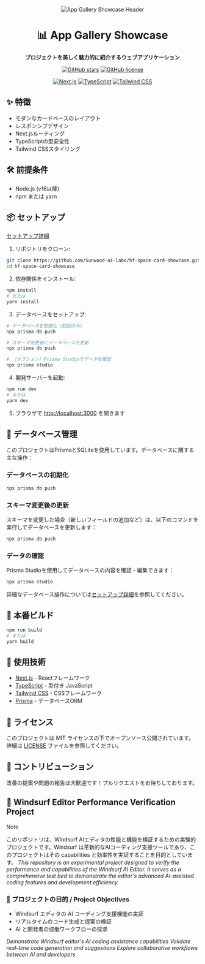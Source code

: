 <div align="center">

![App Gallery Showcase Header](https://github.com/user-attachments/assets/24a2edc1-dc5e-4dda-8d1a-638ab29aede7)

# 📊 App Gallery Showcase

**プロジェクトを美しく魅力的に紹介するウェブアプリケーション**

[![GitHub stars](https://img.shields.io/github/stars/Sunwood-ai-labs/hf-space-card-showcase?style=social)](https://github.com/Sunwood-ai-labs/hf-space-card-showcase)
[![GitHub license](https://img.shields.io/github/license/Sunwood-ai-labs/hf-space-card-showcase)](https://github.com/Sunwood-ai-labs/hf-space-card-showcase/blob/main/LICENSE)


[![Next.js](https://img.shields.io/badge/Next.js-000000?style=for-the-badge&logo=nextdotjs&logoColor=white)](https://nextjs.org/)
[![TypeScript](https://img.shields.io/badge/TypeScript-3178C6?style=for-the-badge&logo=typescript&logoColor=white)](https://www.typescriptlang.org/)
[![Tailwind CSS](https://img.shields.io/badge/Tailwind_CSS-38B2AC?style=for-the-badge&logo=tailwind-css&logoColor=white)](https://tailwindcss.com/)

</div>

## ✨ 特徴

- モダンなカードベースのレイアウト
- レスポンシブデザイン
- Next.jsルーティング
- TypeScriptの型安全性
- Tailwind CSSスタイリング

## 🛠️ 前提条件

- Node.js (v16以降)
- npm または yarn

## 📦 セットアップ

[セットアップ詳細](docs/SETUP.md)

1. リポジトリをクローン:
```bash
git clone https://github.com/Sunwood-ai-labs/hf-space-card-showcase.git
cd hf-space-card-showcase
```

2. 依存関係をインストール:
```bash
npm install
# または
yarn install
```

3. データベースをセットアップ:
```bash
# データベースを初期化（初回のみ）
npx prisma db push

# スキーマ変更後にデータベースを更新
npx prisma db push

# （オプション）Prisma Studioでデータを確認
npx prisma studio
```

4. 開発サーバーを起動:
```bash
npm run dev
# または
yarn dev
```

5. ブラウザで [http://localhost:3000](http://localhost:3000) を開きます

## 💾 データベース管理

このプロジェクトはPrismaとSQLiteを使用しています。データベースに関する主な操作：

### データベースの初期化
```bash
npx prisma db push
```

### スキーマ変更後の更新
スキーマを変更した場合（新しいフィールドの追加など）は、以下のコマンドを実行してデータベースを更新します：
```bash
npx prisma db push
```

### データの確認
Prisma Studioを使用してデータベースの内容を確認・編集できます：
```bash
npx prisma studio
```

詳細なデータベース操作については[セットアップ詳細](docs/SETUP.md)を参照してください。

## 🚀 本番ビルド

```bash
npm run build
# または
yarn build
```

## 🔧 使用技術

- [Next.js](https://nextjs.org/) - Reactフレームワーク
- [TypeScript](https://www.typescriptlang.org/) - 型付き JavaScript
- [Tailwind CSS](https://tailwindcss.com/) - CSSフレームワーク
- [Prisma](https://www.prisma.io/) - データベースORM

## 📄 ライセンス

このプロジェクトは MIT ライセンスの下でオープンソース公開されています。詳細は [LICENSE](LICENSE) ファイルを参照してください。

## 🤝 コントリビューション

改善の提案や問題の報告は大歓迎です！プルリクエストをお待ちしております。

## 🌊 Windsurf Editor Performance Verification Project

> [!NOTE]
このリポジトリは、Windsurf AIエディタの性能と機能を検証するための実験的プロジェクトです。Windsurf は革新的なAIコーディング支援ツールであり、このプロジェクトはその capabilities と効率性を実証することを目的としています。
*This repository is an experimental project designed to verify the performance and capabilities of the Windsurf AI Editor. It serves as a comprehensive test bed to demonstrate the editor's advanced AI-assisted coding features and development efficiency.*

### 🚀 プロジェクトの目的 / Project Objectives
- Windsurf エディタの AI コーディング支援機能の実証
- リアルタイムのコード生成と提案の検証
- AI と開発者の協働ワークフローの探求

*Demonstrate Windsurf editor's AI coding assistance capabilities*
*Validate real-time code generation and suggestions*
*Explore collaborative workflows between AI and developers*
